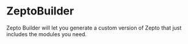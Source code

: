 ZeptoBuilder
============

Zepto Builder will let you generate a custom version of Zepto that just includes the modules you need.
